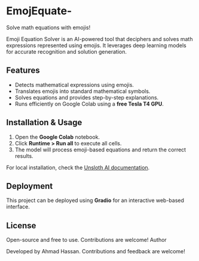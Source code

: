 # EmojEquate-
Solve math equations with emojis!

Emoji Equation Solver is an AI-powered tool that deciphers and solves math expressions represented using emojis. It leverages deep learning models for accurate recognition and solution generation.

## Features
- Detects mathematical expressions using emojis.
- Translates emojis into standard mathematical symbols.
- Solves equations and provides step-by-step explanations.
- Runs efficiently on Google Colab using a **free Tesla T4 GPU**.

## Installation & Usage
1. Open the **Google Colab** notebook.
2. Click **Runtime > Run all** to execute all cells.
3. The model will process emoji-based equations and return the correct results.

For local installation, check the [Unsloth AI documentation](https://docs.unsloth.ai/get-started/installing-+-updating).

## Deployment
This project can be deployed using **Gradio** for an interactive web-based interface.

## License
Open-source and free to use. Contributions are welcome!
Author

Developed by Ahmad Hassan. Contributions and feedback are welcome!

